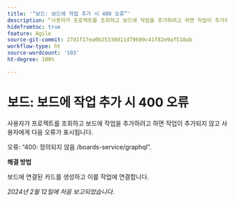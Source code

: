 ```yaml
---
title: '“보드: 보드에 작업 추가 시 400 오류”'
description: “사용자가 프로젝트를 조회하고 보드에 작업을 추가하려고 하면 작업이 추가되지 않고 사용자에게 오류가 표시됩니다. 해결 방법을 사용할 수 있습니다.”
hidefromtoc: true
feature: Agile
source-git-commit: 27d1f17ea0b25330d11d79609c41f82e9af518ab
workflow-type: ht
source-wordcount: '103'
ht-degree: 100%

---
```



# 보드: 보드에 작업 추가 시 400 오류

사용자가 프로젝트를 조회하고 보드에 작업을 추가하려고 하면 작업이 추가되지 않고 사용자에게 다음 오류가 표시됩니다.

오류: “400: 정의되지 않음 /boards-service/graphql”.

**해결 방법**

보드에 연결된 카드를 생성하고 이를 작업에 연결합니다.

_2024년 2월 12일에 처음 보고되었습니다._
